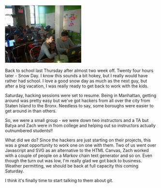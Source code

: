 <!--
.. title: Hacking Sessions Resume
.. slug: 2014-01-05-hacking-sessions-7.md
.. date: 2014-01-05
.. type: text
-->


<img width="50%" src="/img/2014-01-05-hacking-sessions-7/hackers.jpg"></img>

Back to school last Thursday after almost two week off. Twenty four
hours later - Snow Day. I know this sounds a bit hokey, but I really
would have rather had school. I love a good snow day as much as the
next guy, but after a big vacation, I was really ready to get back to
work with the kids.

Saturday, hacking sessions were set to resume. Being in Manhattan,
getting around was pretty easy but we've got hackers from all over the
city from Staten Island to the Bronx. Needless to say, some boroughs
were easier to get around in than others.

So, we were a small group - we were down two instructors and a TA but
Batya and Zach were in from college and helping out so instructors
actually outnumbered students!!

What did we do? Since the hackers are just starting on their projects,
this was a great opportunity to work one on one with them. Two of us
went over Javascript and SVG as an alternative to the HTML Canvas,
Zach worked with a couple of people on a Markov chain text generator
and so on. Even though the turn out was low, I'm really glad we got
back to business. Weather permitting, we should be back at full
capacity this coming Saturday.

I think it's finally time to start talking to them about git.





